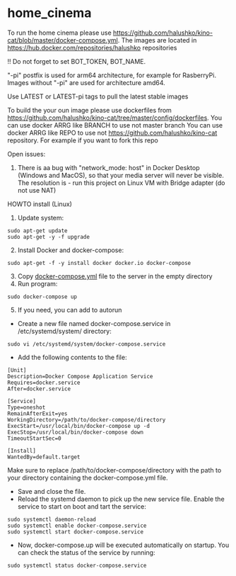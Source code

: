 # home_cinema

To run the home cinema please use https://github.com/halushko/kino-cat/blob/master/docker-compose.yml.
The images are located in https://hub.docker.com/repositories/halushko repositories

!! Do not forget to set BOT_TOKEN, BOT_NAME.

"-pi" postfix is used for arm64 architecture, for example for RasberryPi. Images without "-pi" are used for architecture amd64.

Use LATEST or LATEST-pi tags to pull the latest stable images

To build the your oun image please use dockerfiles from https://github.com/halushko/kino-cat/tree/master/config/dockerfiles.
You can use docker ARRG like BRANCH to use not master branch
You can use docker ARRG like REPO to use not https://github.com/halushko/kino-cat repository. For example if you want to fork this repo

Open issues:
1. There is aa bug with "network_mode: host" in Docker Desktop (Windows and MacOS), so that your media server will never be visible. The resolution is - run this project on Linux VM with Bridge adapter (do not use NAT)

HOWTO install (Linux)
1. Update system: 
```
sudo apt-get update
sudo apt-get -y -f upgrade
```
2. Install Docker and docker-compose:
```
sudo apt-get -f -y install docker docker.io docker-compose
```
3. Copy [docker-compose.yml](https://github.com/halushko/kino-cat/blob/master/config/dockerfiles/docker-compose.yml) file to the server in the empty directory
4. Run program:
```
sudo docker-compose up
```
5. If you need, you can add to autorun
  - Create a new file named docker-compose.service in /etc/systemd/system/ directory:
```
sudo vi /etc/systemd/system/docker-compose.service
```
  - Add the following contents to the file:
```
[Unit]
Description=Docker Compose Application Service
Requires=docker.service
After=docker.service

[Service]
Type=oneshot
RemainAfterExit=yes
WorkingDirectory=/path/to/docker-compose/directory
ExecStart=/usr/local/bin/docker-compose up -d
ExecStop=/usr/local/bin/docker-compose down
TimeoutStartSec=0

[Install]
WantedBy=default.target

```
Make sure to replace /path/to/docker-compose/directory with the path to your directory containing the docker-compose.yml file.
  - Save and close the file.
  - Reload the systemd daemon to pick up the new service file. Enable the service to start on boot and tart the service:
```
sudo systemctl daemon-reload
sudo systemctl enable docker-compose.service
sudo systemctl start docker-compose.service
```
  - Now, docker-compose.up will be executed automatically on startup. You can check the status of the service by running:
```
sudo systemctl status docker-compose.service
```
